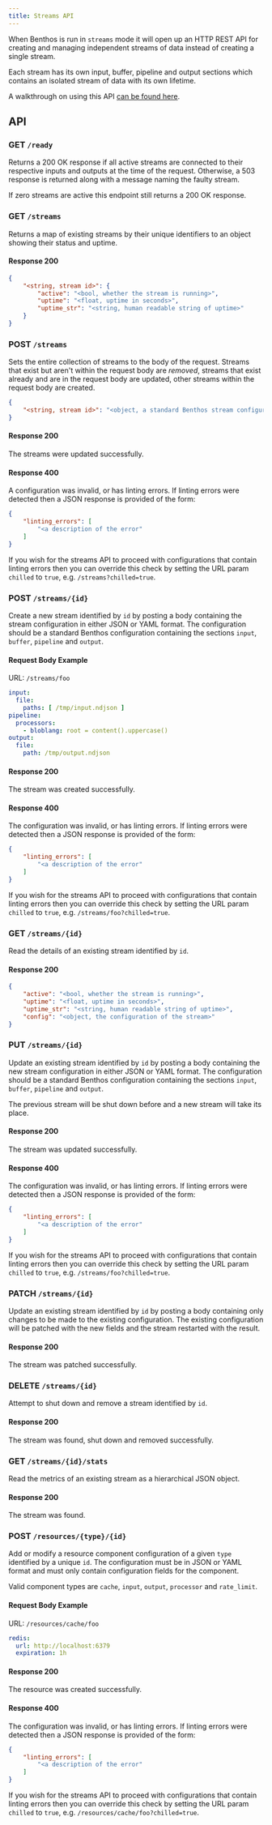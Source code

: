 ```yaml
---
title: Streams API
---
```


When Benthos is run in `streams` mode it will open up an HTTP REST API for creating and managing independent streams of data instead of creating a single stream.

Each stream has its own input, buffer, pipeline and output sections which contains an isolated stream of data with its own lifetime.

A walkthrough on using this API [can be found here][streams-api-walkthrough].

## API

### GET `/ready`

Returns a 200 OK response if all active streams are connected to their respective inputs and outputs at the time of the request. Otherwise, a 503 response is returned along with a message naming the faulty stream.

If zero streams are active this endpoint still returns a 200 OK response.

### GET `/streams`

Returns a map of existing streams by their unique identifiers to an object showing their status and uptime.

#### Response 200

```json
{
	"<string, stream id>": {
		"active": "<bool, whether the stream is running>",
		"uptime": "<float, uptime in seconds>",
		"uptime_str": "<string, human readable string of uptime>"
	}
}
```

### POST `/streams`

Sets the entire collection of streams to the body of the request. Streams that exist but aren't within the request body are *removed*, streams that exist already and are in the request body are updated, other streams within the request body are created.

```json
{
	"<string, stream id>": "<object, a standard Benthos stream configuration>"
}
```

#### Response 200

The streams were updated successfully.

#### Response 400

A configuration was invalid, or has linting errors. If linting errors were detected then a JSON response is provided of the form:

```json
{
	"linting_errors": [
		"<a description of the error"
	]
}
```

If you wish for the streams API to proceed with configurations that contain linting errors then you can override this check by setting the URL param `chilled` to `true`, e.g. `/streams?chilled=true`.

### POST `/streams/{id}`

Create a new stream identified by `id` by posting a body containing the stream configuration in either JSON or YAML format. The configuration should be a standard Benthos configuration containing the sections `input`, `buffer`, `pipeline` and `output`.

#### Request Body Example

URL: `/streams/foo`

```yaml
input:
  file:
    paths: [ /tmp/input.ndjson ]
pipeline:
  processors:
    - bloblang: root = content().uppercase()
output:
  file:
    path: /tmp/output.ndjson
```

#### Response 200

The stream was created successfully.

#### Response 400

The configuration was invalid, or has linting errors. If linting errors were detected then a JSON response is provided of the form:

```json
{
	"linting_errors": [
		"<a description of the error"
	]
}
```

If you wish for the streams API to proceed with configurations that contain linting errors then you can override this check by setting the URL param `chilled` to `true`, e.g. `/streams/foo?chilled=true`.

### GET `/streams/{id}`

Read the details of an existing stream identified by `id`.

#### Response 200

```json
{
	"active": "<bool, whether the stream is running>",
	"uptime": "<float, uptime in seconds>",
	"uptime_str": "<string, human readable string of uptime>",
	"config": "<object, the configuration of the stream>"
}
```

### PUT `/streams/{id}`

Update an existing stream identified by `id` by posting a body containing the new stream configuration in either JSON or YAML format. The configuration should be a standard Benthos configuration containing the sections `input`, `buffer`, `pipeline` and `output`.

The previous stream will be shut down before and a new stream will take its place.

#### Response 200

The stream was updated successfully.

#### Response 400

The configuration was invalid, or has linting errors. If linting errors were detected then a JSON response is provided of the form:

```json
{
	"linting_errors": [
		"<a description of the error"
	]
}
```

If you wish for the streams API to proceed with configurations that contain linting errors then you can override this check by setting the URL param `chilled` to `true`, e.g. `/streams/foo?chilled=true`.

### PATCH `/streams/{id}`

Update an existing stream identified by `id` by posting a body containing only changes to be made to the existing configuration. The existing configuration will be patched with the new fields and the stream restarted with the result.

#### Response 200

The stream was patched successfully.

### DELETE `/streams/{id}`

Attempt to shut down and remove a stream identified by `id`.

#### Response 200

The stream was found, shut down and removed successfully.

### GET `/streams/{id}/stats`

Read the metrics of an existing stream as a hierarchical JSON object.

#### Response 200

The stream was found.

### POST `/resources/{type}/{id}`

Add or modify a resource component configuration of a given `type` identified by a unique `id`. The configuration must be in JSON or YAML format and must only contain configuration fields for the component.

Valid component types are `cache`, `input`, `output`, `processor` and `rate_limit`.

#### Request Body Example

URL: `/resources/cache/foo`

```yaml
redis:
  url: http://localhost:6379
  expiration: 1h
```

#### Response 200

The resource was created successfully.

#### Response 400

The configuration was invalid, or has linting errors. If linting errors were detected then a JSON response is provided of the form:

```json
{
	"linting_errors": [
		"<a description of the error"
	]
}
```

If you wish for the streams API to proceed with configurations that contain linting errors then you can override this check by setting the URL param `chilled` to `true`, e.g. `/resources/cache/foo?chilled=true`.

[streams-api-walkthrough]: /docs/guides/streams_mode/using_rest_api
